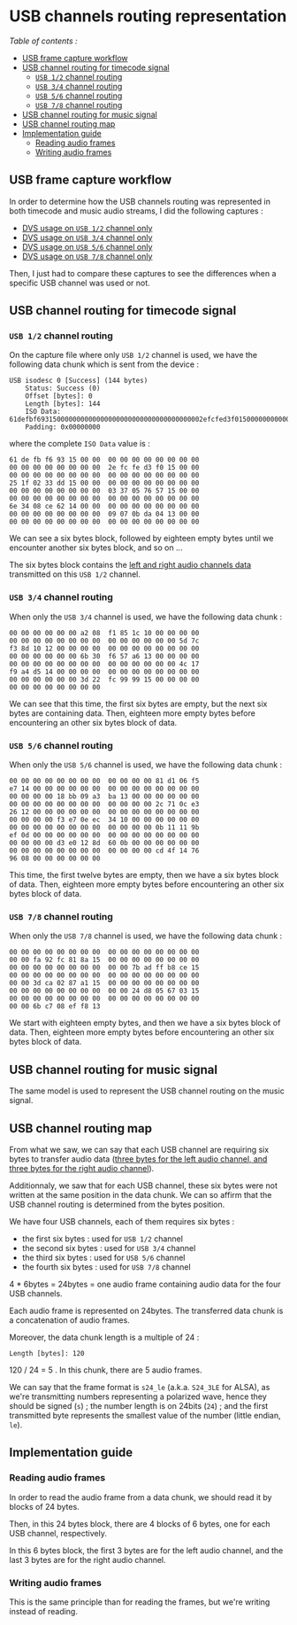 # USB channels routing representation

*Table of contents :*

- [USB frame capture workflow](#usb-frame-capture-workflow)
- [USB channel routing for timecode signal](#usb-channel-routing-for-timecode-signal)
    - [`USB 1/2` channel routing](#usb-12-channel-routing)
    - [`USB 3/4` channel routing](#usb-34-channel-routing)
    - [`USB 5/6` channel routing](#usb-56-channel-routing)
    - [`USB 7/8` channel routing](#usb-78-channel-routing)
- [USB channel routing for music signal](#usb-channel-routing-for-music-signal)
- [USB channel routing map](#usb-channel-routing-map)
- [Implementation guide](#implementation-guide)
    - [Reading audio frames](#reading-audio-frames)
    - [Writing audio frames](#writing-audio-frames)

## USB frame capture workflow

In order to determine how the USB channels routing was represented in both
timecode and music audio streams, I did the following captures :

- [DVS usage on `USB 1/2` channel only](captures/usb12_lrinput_lroutput_23.2msbuffer_44100Hz.pcapng)
- [DVS usage on `USB 3/4` channel only](captures/usb34_lrinput_lroutput_23.2msbuffer_44100Hz.pcapng)
- [DVS usage on `USB 5/6` channel only](captures/usb56_lrinput_lroutput_23.2msbuffer_44100Hz.pcapng)
- [DVS usage on `USB 7/8` channel only](captures/usb78_lrinput_lroutput_23.2msbuffer_44100Hz.pcapng)

Then, I just had to compare these captures to see the differences when a
specific USB channel was used or not.

## USB channel routing for timecode signal

### `USB 1/2` channel routing

On the capture file where only `USB 1/2` channel is used, we have the following
data chunk which is sent from the device :

```
USB isodesc 0 [Success] (144 bytes)
    Status: Success (0)
    Offset [bytes]: 0
    Length [bytes]: 144
    ISO Data: 61defbf693150000000000000000000000000000000000002efcfed3f015000000000000…
    Padding: 0x00000000
```

where the complete `ISO Data` value is :

```
61 de fb f6 93 15 00 00  00 00 00 00 00 00 00 00
00 00 00 00 00 00 00 00  2e fc fe d3 f0 15 00 00
00 00 00 00 00 00 00 00  00 00 00 00 00 00 00 00
25 1f 02 33 dd 15 00 00  00 00 00 00 00 00 00 00
00 00 00 00 00 00 00 00  03 37 05 76 57 15 00 00
00 00 00 00 00 00 00 00  00 00 00 00 00 00 00 00
6e 34 08 ce 62 14 00 00  00 00 00 00 00 00 00 00
00 00 00 00 00 00 00 00  09 07 0b da 04 13 00 00
00 00 00 00 00 00 00 00  00 00 00 00 00 00 00 00
```

We can see a six bytes block, followed by eighteen empty bytes until we
encounter another six bytes block, and so on ...

The six bytes block contains the [left and right audio channels data](left-and-right-audio-channels-representation.md)
transmitted on this `USB 1/2` channel.

### `USB 3/4` channel routing

When only the `USB 3/4` channel is used, we have the following data chunk :

```
00 00 00 00 00 00 a2 08  f1 85 1c 10 00 00 00 00
00 00 00 00 00 00 00 00  00 00 00 00 00 00 5d 7c
f3 8d 10 12 00 00 00 00  00 00 00 00 00 00 00 00
00 00 00 00 00 00 6b 30  f6 57 a6 13 00 00 00 00
00 00 00 00 00 00 00 00  00 00 00 00 00 00 4c 17
f9 a4 d5 14 00 00 00 00  00 00 00 00 00 00 00 00
00 00 00 00 00 00 3d 22  fc 99 99 15 00 00 00 00
00 00 00 00 00 00 00 00
```

We can see that this time, the first six bytes are empty, but the next six
bytes are containing data. Then, eighteen more empty bytes before encountering
an other six bytes block of data.

### `USB 5/6` channel routing

When only the `USB 5/6` channel is used, we have the following data chunk :

```
00 00 00 00 00 00 00 00  00 00 00 00 81 d1 06 f5
e7 14 00 00 00 00 00 00  00 00 00 00 00 00 00 00
00 00 00 00 18 bb 09 a3  ba 13 00 00 00 00 00 00
00 00 00 00 00 00 00 00  00 00 00 00 2c 71 0c e3
26 12 00 00 00 00 00 00  00 00 00 00 00 00 00 00
00 00 00 00 f3 e7 0e ec  34 10 00 00 00 00 00 00
00 00 00 00 00 00 00 00  00 00 00 00 0b 11 11 9b
ef 0d 00 00 00 00 00 00  00 00 00 00 00 00 00 00
00 00 00 00 d3 e0 12 8d  60 0b 00 00 00 00 00 00
00 00 00 00 00 00 00 00  00 00 00 00 cd 4f 14 76
96 08 00 00 00 00 00 00
```

This time, the first twelve bytes are empty, then we have a six bytes block of
data. Then, eighteen more empty bytes before encountering an other six bytes
block of data.

### `USB 7/8` channel routing

When only the `USB 7/8` channel is used, we have the following data chunk :

```
00 00 00 00 00 00 00 00  00 00 00 00 00 00 00 00
00 00 fa 92 fc 81 8a 15  00 00 00 00 00 00 00 00
00 00 00 00 00 00 00 00  00 00 7b ad ff b8 ce 15
00 00 00 00 00 00 00 00  00 00 00 00 00 00 00 00
00 00 3d ca 02 87 a1 15  00 00 00 00 00 00 00 00
00 00 00 00 00 00 00 00  00 00 24 d8 05 67 03 15
00 00 00 00 00 00 00 00  00 00 00 00 00 00 00 00
00 00 6b c7 08 ef f8 13
```

We start with eighteen empty bytes, and then we have a six bytes block of data.
Then, eighteen more empty bytes before encountering an other six bytes block of
data.

## USB channel routing for music signal

The same model is used to represent the USB channel routing on the music signal.

## USB channel routing map

From what we saw, we can say that each USB channel are requiring six bytes to
transfer audio data ([three bytes for the left audio channel, and three bytes
for the right audio channel](left-and-right-audio-channels-representation.md)).

Additionnaly, we saw that for each USB channel, these six bytes were not
written at the same position in the data chunk. We can so affirm that the USB
channel routing is determined from the bytes position.

We have four USB channels, each of them requires six bytes : 

- the first six bytes : used for `USB 1/2` channel
- the second six bytes : used for `USB 3/4` channel
- the third six bytes : used for `USB 5/6` channel
- the fourth six bytes : used for `USB 7/8` channel

4 * 6bytes = 24bytes = one audio frame containing audio data for the four USB
channels.

Each audio frame is represented on 24bytes. The transferred data chunk is a
concatenation of audio frames.

Moreover, the data chunk length is a multiple of 24 : 

```
Length [bytes]: 120
```

120 / 24 = 5 . In this chunk, there are 5 audio frames.

We can say that the frame format is `s24_le` (a.k.a. `S24_3LE` for ALSA), as
we're transmitting numbers representing a polarized wave, hence they should be
signed (`s`) ; the number length is on 24bits (`24`) ; and the first transmitted
byte represents the smallest value of the number (little endian, `le`).

## Implementation guide

### Reading audio frames

In order to read the audio frame from a data chunk, we should read it by blocks
of 24 bytes.

Then, in this 24 bytes block, there are 4 blocks of 6 bytes, one for each USB
channel, respectively.

In this 6 bytes block, the first 3 bytes are for the left audio channel, and the
last 3 bytes are for the right audio channel.

### Writing audio frames

This is the same principle than for reading the frames, but we're writing
instead of reading.
